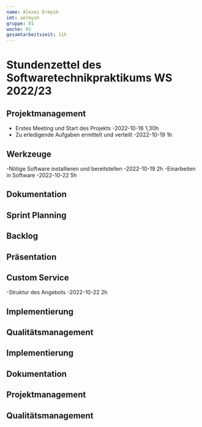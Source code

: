 ```yaml
---
name: Alexei Ermysh
imt: aermysh
gruppe: 01
woche: 01
gesamtarbeitszeit: 11h
---
```


# Stundenzettel des Softwaretechnikpraktikums WS 2022/23

## Projektmanagement
- Erstes Meeting und Start des Projekts 
    -2022-10-16 1,30h
- Zu erledigende Aufgaben ermittelt und verteilt
    -2022-10-19 1h
## Werkzeuge
-Nötige Software installieren und bereitstellen 
    -2022-10-19 2h
-Einarbeiten in Software
    -2022-10-22 5h
## Dokumentation

## Sprint Planning

## Backlog

## Präsentation

## Custom Service
-Struktur des Angebots 
    -2022-10-22 2h

## Implementierung

## Qualitätsmanagement

## Implementierung

## Dokumentation

## Projektmanagement

## Qualitätsmanagement
